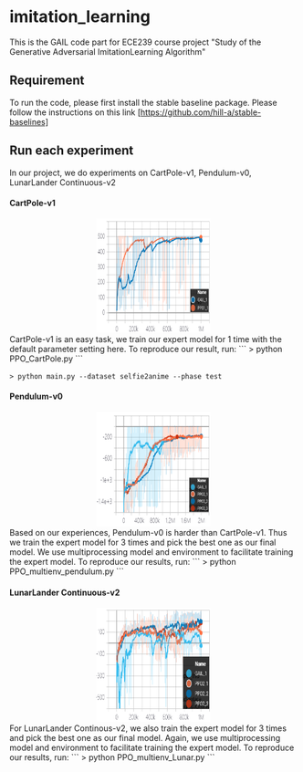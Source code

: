 # imitation_learning
This is the GAIL code part for ECE239 course project "Study of the Generative Adversarial ImitationLearning Algorithm"

## Requirement
To run the code, please first install the stable baseline package. Please follow the instructions on this link [https://github.com/hill-a/stable-baselines]

## Run each experiment
In our project, we do experiments on CartPole-v1, Pendulum-v0, LunarLander Continuous-v2

#### CartPole-v1
<div align="center">
  <img src = './images/CartPole.png' width = '200px' height = '200px'>
</div>
CartPole-v1 is an easy task, we train our expert model for 1 time with the default parameter setting here. To reproduce our result, run:
```
> python PPO_CartPole.py
```

```
> python main.py --dataset selfie2anime --phase test
```

#### Pendulum-v0
<div align="center">
  <img src = './images/Pendulum.png' width = '200px' height = '200px'>
</div>
Based on our experiences, Pendulum-v0 is harder than CartPole-v1. Thus we train the expert model for 3 times and pick the best one as our final model. We use multiprocessing model and environment to facilitate training the expert model. To reproduce our results, run:
```
> python PPO_multienv_pendulum.py
```

#### LunarLander Continuous-v2
<div align="center">
  <img src = './images/LunarLander_continuous.png' width = '200px' height = '200px'>
</div>
For LunarLander Continous-v2, we also train the expert model for 3 times and pick the best one as our final model. Again, we use multiprocessing model and environment to facilitate training the expert model. To reproduce our results, run:
```
> python PPO_multienv_Lunar.py
```
